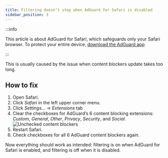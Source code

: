 ```yaml
---
title: Filtering doesn‘t stop when AdGuard for Safari is disabled
sidebar_position: 3
---
```


:::info

This article is about AdGuard for Safari, which safeguards only your Safari browser. To protect your entire device, [download the AdGuard app](https://agrd.io/download-kb-adblock)

:::

This is usually caused by the issue when content blockers update takes too long.

## How to fix

 1. Open Safari.
 2. Click *Safari* in the left upper corner menu.
 3. Click *Settings…* → *Extensions* tab
 4. Clear the checkboxes for AdGuard’s 6 content blocking extensions: *Custom*, *General*, *Other*, *Privacy*, *Security*, and *Social*.
    ![Unchecked content blockers](https://cdn.adtidy.org/content/Kb/ad_blocker/safari/adg-safari-unchecked-cbs.png)
 5. Restart Safari.
 6. Check checkboxes for all 6 AdGuard content blockers again.

Now everything should work as intended: filtering is on when AdGuard for Safari is enabled, and filtering is off when it is disabled.
